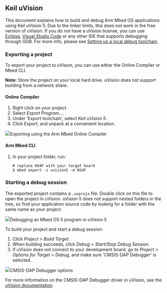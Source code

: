 ## Keil uVision

This document explains how to build and debug Arm Mbed OS applications using Keil uVision 5. Due to the linker limits, this does not work in the free version of uVision. If you do not have a uVision license, you can use [Eclipse](eclipse.html), [Visual Studio Code](visual-studio-code.html) or any other IDE that supports debugging through GDB. For more info, please see [Setting up a local debug toolchain](../tools/setting-up-a-local-debug-toolchain.html).

### Exporting a project

To export your project to uVision, you can use either the Online Compiler or Mbed CLI.

<span class="notes">**Note:** Store the project on your local hard drive. uVision does not support building from a network share.</span>

#### Online Compiler

1. Right click on your project.
1. Select *Export Program...*.
1. Under 'Export toolchain', select *Keil uVision 5*.
1. Click *Export*, and unpack at a convenient location.

<span class="images">![](https://s3-us-west-2.amazonaws.com/mbed-os-docs-images/uvision1.png)<span>Exporting using the Arm Mbed Online Compiler</span></span>

#### Arm Mbed CLI

1. In your project folder, run:

    ```
    # replace K64F with your target board
    $ mbed export -i uvision5 -m K64F
    ```

### Starting a debug session

The exported project contains a `.uvprojx` file. Double click on this file to open the project in uVision. uVision 5 does not support nested folders in the tree, so find your application source code by looking for a folder with the same name as your project.

<span class="images">![](https://s3-us-west-2.amazonaws.com/mbed-os-docs-images/uvision2.png)<span>Debugging an Mbed OS 5 program in uVision 5</span></span>

To build your project and start a debug session:

1. Click *Project > Build Target*.
1. When building succeeds, click *Debug > Start/Stop Debug Session*.
1. If uVision does not connect to your development board, go to *Project > Options for Target > Debug*, and make sure 'CMSIS-DAP Debugger' is selected.

<span class="images">![](https://s3-us-west-2.amazonaws.com/mbed-os-docs-images/uvision3.png)<span>CMSIS-DAP Debugger options</span></span>

For more information on the CMSIS-DAP Debugger driver in uVision, see the [uVision documentation](http://www.keil.com/support/man/docs/dapdebug/dapdebug_drv_cfg.htm).
